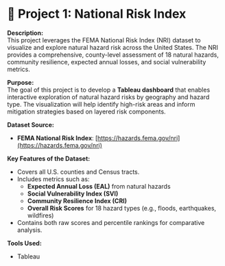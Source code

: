 # 📌 Project 1: National Risk Index

**Description:**  
This project leverages the FEMA National Risk Index (NRI) dataset to visualize and explore natural hazard risk across the United States. The NRI provides a comprehensive, county-level assessment of 18 natural hazards, community resilience, expected annual losses, and social vulnerability metrics.

**Purpose:**  
The goal of this project is to develop a **Tableau dashboard** that enables interactive exploration of natural hazard risks by geography and hazard type. The visualization will help identify high-risk areas and inform mitigation strategies based on layered risk components.

**Dataset Source:**  
- **FEMA National Risk Index**: [https://hazards.fema.gov/nri](https://hazards.fema.gov/nri)

**Key Features of the Dataset:**
- Covers all U.S. counties and Census tracts.
- Includes metrics such as:
  - **Expected Annual Loss (EAL)** from natural hazards
  - **Social Vulnerability Index (SVI)**
  - **Community Resilience Index (CRI)**
  - **Overall Risk Scores** for 18 hazard types (e.g., floods, earthquakes, wildfires)
- Contains both raw scores and percentile rankings for comparative analysis.

**Tools Used:**  
- Tableau

